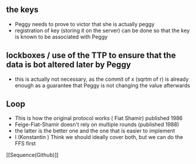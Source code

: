

## the keys
- Peggy needs to prove to victor that she is actually peggy
- registration of key (storing it on the server) can be done so that the key is known to be associated with Peggy 
## lockboxes / use of the TTP to ensure that the data is bot altered later by Peggy 
- this is actually not necessary, as the commit of x (sqrtm of r) is already enough as a guarantee that Peggy is not changing the value afterwards 

## Loop

- This is how the original protocol works ( Fiat Shamir) published 1986
- Feige-Fiat-Shamir doesn't rely on multiple rounds (published 1988)
- the latter is the better one and the one that is easier to implement 
- I (Konstantin ) Think we should ideally cover both, but we can do the FFS first


[[Sequence(Github)]]

